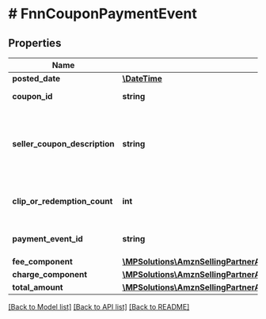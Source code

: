 # # FnnCouponPaymentEvent

## Properties

Name | Type | Description | Notes
------------ | ------------- | ------------- | -------------
**posted_date** | [**\DateTime**](\DateTime.md) |  | [optional]
**coupon_id** | **string** | A coupon identifier. | [optional]
**seller_coupon_description** | **string** | The description provided by the seller when they created the coupon. | [optional]
**clip_or_redemption_count** | **int** | The number of coupon clips or redemptions. | [optional]
**payment_event_id** | **string** | A payment event identifier. | [optional]
**fee_component** | [**\MPSolutions\AmznSellingPartnerApi\Models\Finances\FnnFeeComponent**](FnnFeeComponent.md) |  | [optional]
**charge_component** | [**\MPSolutions\AmznSellingPartnerApi\Models\Finances\FnnChargeComponent**](FnnChargeComponent.md) |  | [optional]
**total_amount** | [**\MPSolutions\AmznSellingPartnerApi\Models\Finances\FnnCurrency**](FnnCurrency.md) |  | [optional]

[[Back to Model list]](../../README.md#models) [[Back to API list]](../../README.md#endpoints) [[Back to README]](../../README.md)
